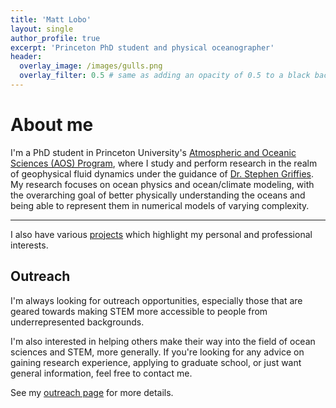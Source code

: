 ```yaml
---
title: 'Matt Lobo'
layout: single
author_profile: true
excerpt: 'Princeton PhD student and physical oceanographer'
header:
  overlay_image: /images/gulls.png
  overlay_filter: 0.5 # same as adding an opacity of 0.5 to a black background
---
```


# About me

I'm a PhD student in Princeton University's
[Atmospheric and Oceanic Sciences (AOS) Program](https://aos.princeton.edu/),
where I study and perform research in the realm of geophysical fluid dynamics
under the guidance of [Dr. Stephen Griffies](https://stephengriffies.github.io/).
My research focuses on ocean physics and ocean/climate modeling, with the overarching goal
of better physically understanding the oceans and being able to represent them
in numerical models of varying complexity.

---

I also have various [projects](https://mjclobo.github.io/projects/) which highlight my personal and professional interests.

## Outreach

I'm always looking for outreach opportunities, especially those that
are geared towards making STEM more accessible to people from underrepresented backgrounds.

I'm also interested in helping others make their way into the field of ocean sciences and STEM, more generally.
If you're looking for any advice on gaining research experience, applying to graduate school, or just want general
information, feel free to contact me.

See my [outreach page](https://mjclobo.github.io/outreach/) for more details.

